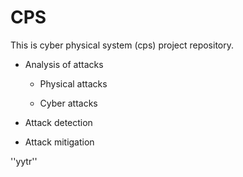 # CPS

This is cyber physical system (cps) project repository. 

* Analysis of attacks

  * Physical attacks

  * Cyber attacks 
* Attack detection
* Attack mitigation
  
''yytr''
  
